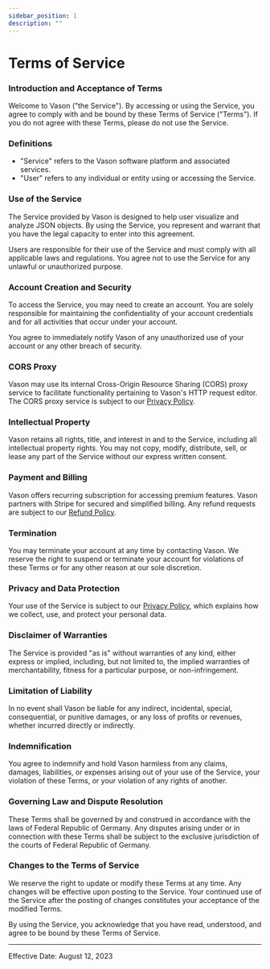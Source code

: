 ```yaml
---
sidebar_position: 1
description: ""
---
```


# Terms of Service

### Introduction and Acceptance of Terms

Welcome to Vason ("the Service"). By accessing or using the Service, you agree to comply with and be bound by these
Terms of Service ("Terms"). If you do not agree with these Terms, please do not use the Service.

### Definitions

- "Service" refers to the Vason software platform and associated services.
- "User" refers to any individual or entity using or accessing the Service.

### Use of the Service

The Service provided by Vason is designed to help user visualize and analyze JSON objects. By using the
Service, you represent and warrant that you have the legal capacity to enter into
this agreement.

Users are responsible for their use of the Service and must comply with all applicable laws and regulations. You agree
not to use the Service for any unlawful or unauthorized purpose.

### Account Creation and Security

To access the Service, you may need to create an account. You are solely responsible for maintaining the confidentiality
of your account credentials and for all activities that occur under your account.

You agree to immediately notify Vason of any unauthorized use of your account or any other breach of security.

### CORS Proxy

Vason may use its internal Cross-Origin Resource Sharing (CORS) proxy service to facilitate functionality pertaining to
Vason's HTTP request editor. The CORS proxy service is subject to our [Privacy Policy](privacy-policy.md).

### Intellectual Property

Vason retains all rights, title, and interest in and to the Service, including all intellectual property rights. You may
not copy, modify, distribute, sell, or lease any part of the Service without our express written consent.

### Payment and Billing

Vason offers recurring subscription for accessing premium features. Vason partners with Stripe for secured and
simplified billing. Any refund requests are subject to our [Refund Policy](refund-policy.md).

### Termination

You may terminate your account at any time by contacting Vason. We reserve the right to suspend or terminate your
account for violations of these Terms or for any other reason at our sole discretion.

### Privacy and Data Protection

Your use of the Service is subject to our [Privacy Policy](privacy-policy.md), which explains how we collect,
use, and protect your personal data.

### Disclaimer of Warranties

The Service is provided "as is" without warranties of any kind, either express or implied, including, but not limited
to, the implied warranties of merchantability, fitness for a particular purpose, or non-infringement.

### Limitation of Liability

In no event shall Vason be liable for any indirect, incidental, special, consequential, or punitive damages, or any loss
of profits or revenues, whether incurred directly or indirectly.

### Indemnification

You agree to indemnify and hold Vason harmless from any claims, damages, liabilities, or expenses arising out of your
use of the Service, your violation of these Terms, or your violation of any rights of another.

### Governing Law and Dispute Resolution

These Terms shall be governed by and construed in accordance with the laws of Federal Republic of Germany. Any disputes
arising under or in connection with these Terms shall be subject to the exclusive jurisdiction of the courts
of Federal Republic of Germany.

### Changes to the Terms of Service

We reserve the right to update or modify these Terms at any time. Any changes will be effective upon posting to the
Service. Your continued use of the Service after the posting of changes constitutes your acceptance of the modified
Terms.

By using the Service, you acknowledge that you have read, understood, and agree to be bound by these Terms of Service.

---

Effective Date: August 12, 2023
